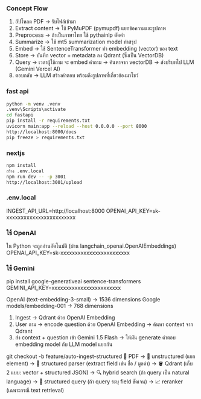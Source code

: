 ### Concept Flow
1. อัปโหลด PDF → รับไฟล์เข้ามา
2. Extract content → ใช้ PyMuPDF (pymupdf) แยกข้อความและรูปภาพ
3. Preprocess → ถ้าเป็นภาษาไทย ใช้ pythainlp ตัดคำ
4. Summarize → ใช้ mt5 summarization model ทำสรุป
5. Embed → ใช้ SentenceTransformer ทำ embedding (vector) ของ text
6. Store → บันทึก vector + metadata ลง Qdrant (ซึ่งเป็น VectorDB)
7. Query → เวลาผู้ใช้ถาม จะ embed คำถาม → ค้นหาจาก vectorDB → ส่งบริบทไป LLM (Gemini Vercel AI)
8. ตอบกลับ → LLM สร้างคำตอบ พร้อมดึงรูปภาพที่เกี่ยวข้องมาโชว์

### fast api
```bash
python -m venv .venv
.venv\Scripts\activate
cd fastapi
pip install -r requirements.txt
uvicorn main:app --reload --host 0.0.0.0 --port 8000
http://localhost:8000/docs
pip freeze > requirements.txt
```
### nextjs
```bash
npm install
สร้าง .env.local
npm run dev -- -p 3001
http://localhost:3001/upload
```

### .env.local
INGEST_API_URL=http://localhost:8000
OPENAI_API_KEY=sk-xxxxxxxxxxxxxxxxxxxxxxxx

### ใช้ OpenAI
ใน Python จะถูกอ่านอัตโนมัติ (ผ่าน langchain_openai.OpenAIEmbeddings)
OPENAI_API_KEY=sk-xxxxxxxxxxxxxxxxxxxxxxxx

### ใช้ Gemini
pip install google-generativeai sentence-transformers
GEMINI_API_KEY=xxxxxxxxxxxxxxxxxxxxxxxx


OpenAI (text-embedding-3-small) → 1536 dimensions
Google models/embedding-001 → 768 dimensions
1. Ingest → Qdrant ด้วย OpenAI Embedding
2. User ถาม → encode question ด้วย OpenAI Embedding → ค้นหา context จาก Qdrant
3. ส่ง context + question เข้า Gemini 1.5 Flash → ให้มัน generate คำตอบ
embedding model กับ LLM model แยกกัน

git checkout -b feature/auto-ingest-structured
📄 PDF 
 → 🧩 unstructured (แยก element)
 → 🧠 structured parser (extract field เช่น ชื่อ / มูลค่า)
 → 🪣 Qdrant (เก็บ 2 แบบ: vector + structured JSON)
 → 🔍 hybrid search (ถ้า query เป็น natural language)
 → 🧠 structured query (ถ้า query ระบุ field ชัดเจน)
 → 📈 reranker (เฉพาะกรณี text retrieval)